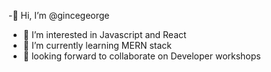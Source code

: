 -👋 Hi, I’m @gincegeorge
- 👀 I’m interested in Javascript and React
- 🌱 I’m currently learning MERN stack
- 💞️ looking forward to collaborate on Developer workshops
